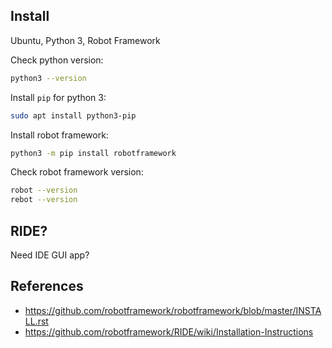 ## Install
Ubuntu, Python 3, Robot Framework

Check python version:
```sh
python3 --version
```

Install `pip` for python 3:
```sh
sudo apt install python3-pip
```

Install robot framework:
```sh
python3 -m pip install robotframework
```

Check robot framework version:
```sh
robot --version
rebot --version
```

## RIDE?
Need IDE GUI app?

## References
- https://github.com/robotframework/robotframework/blob/master/INSTALL.rst
- https://github.com/robotframework/RIDE/wiki/Installation-Instructions
